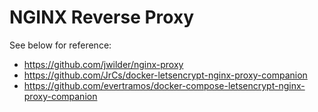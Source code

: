 NGINX Reverse Proxy
===================

See below for reference:

- https://github.com/jwilder/nginx-proxy
- https://github.com/JrCs/docker-letsencrypt-nginx-proxy-companion
- https://github.com/evertramos/docker-compose-letsencrypt-nginx-proxy-companion